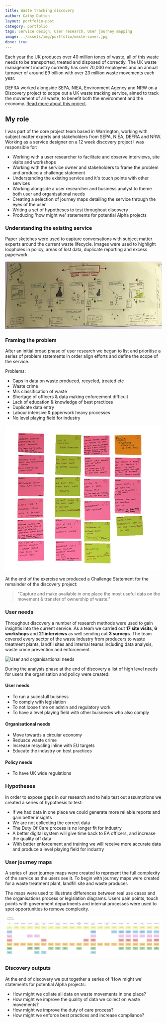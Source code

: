```yaml
---
title: Waste tracking discovery
author: Cathy Dutton
layout: portfolio-post
category: portfolio
tags: Service design, User research, User journey mapping
image: ../assets/img/portfolio/waste-cover.jpg
done: true
---
```


<p class="highlight-quote">
 Each year the UK produces over 40 million tones of waste, all of this waste needs to be transported, treated and disposed of correctly. The UK waste management industry currently has over 70,000 employees and an annual turnover of around £9 billion with over 23 million waste movements each year.
</p>

DEFRA worked alongside SEPA, NIEA, Environment Agency and NRW on a Discovery project to scope out a UK waste tracking service, aimed to track the movement of all waste, to benefit both the environment and the economy. <a href="https://defradigital.blog.gov.uk/2018/01/15/a-new-discovery-for-tracking-waste/" title="Waste discovery project">Read more about this project</a>.

<h2 class="heading">My role</h2>
I was part of the core project team based in Warrington, working with subject matter experts and stakeholders from SEPA, NIEA, DEFRA and NRW. Working as a service designer on a 12 week discovery project I was responsible for:

 * Working with a user researcher to facilitate and observe interviews, site visits and workshops
 * Working with the service owner and stakeholders to frame the problem and produce a challenge statement
 * Understanding the existing service and it's touch points with other services
 * Working alongside a user researcher and business analyst to theme both user and organisational needs
 * Creating a selection of journey maps detailing the service through the eyes of the user
 * Writing a set of hypotheses to test throughout discovery
 * Producing 'how might we' statements for potential Alpha projects

<h3 class="heading">Understanding the existing service</h3>

Paper sketches were used to capture conversations with subject matter experts around the current waste lifecycle. Images were used to highlight loopholes in policy, areas of lost data, duplicate reporting and excess paperwork.

<section class="portfolio-images">
<div class="portfolio-piece-wrapper-full">
    <div class="portfolio-piece">
        <img src="../assets/img/portfolio/waste-tracking/service-sketch.jpg" class="portfolio-piece__img"  alt="Waste tracking existing service sketch">
    </div>
</div>
</section>


<h3 class="heading">Framing the problem</h3>

After an initial broad phase of user research we began to list and prioritise a series of problem statements in order align efforts and define the scope of the service.

Problems:

 * Gaps in data on waste produced, recycled, treated etc
 * Waste crime
 * Mis classification of waste
 * Shortage of officers &amp; data making enforcement difficult
 * Lack of education &amp; knowledge of best practices
 * Duplicate data entry
 * Labour intensive &amp; paperwork heavy processes
 * No level playing field for industry

<section class="portfolio-images">
 <div class="portfolio-piece-wrapper">
    <div class="portfolio-piece">
        <img src="../assets/img/portfolio/waste-tracking/problem-statements.jpg" class="portfolio-piece__img"  alt="Waste industry problem statements">
    </div>
</div>
</section> 

At the end of the exercise we produced a Challenge Statement for the remainder of the discovery project:

 <blockquote>
 "Capture and make available in one place the most useful data on the movement &amp; transfer of ownership of waste."
</blockquote> 


<h3 class="heading">User needs</h3> 

Throughout discovery a number of research methods were used to gain insightis into the current service. As a team we carried out <b>17 site visits</b>, <b>6 workshops</b> and <b>21 interviews</b> as well sending out <b>3 surveys</b>. The team covered every sector of the waste industry from producers to waste treatment plants, landfil sites and internal teams including data analysis, waste crime prevention and enforcement.

<section class="portfolio-images">
 <div class="portfolio-piece-wrapper">
    <div class="portfolio-piece">
        <img src="../assets/img/portfolio/waste-tracking/user-needs.jpg" class="portfolio-piece__img"  alt="User and organisartional needs">
    </div>
</div>
</section> 

During the analysis phase at the end of discovery a list of high level needs for users the organisation and policy were created:

<h4 class="heading">User needs</h4>
    <ul>
        <li>To run a sucesfull buisness</li>
        <li>To comply with legislation</li>
        <li>To not loose time on admin and regulatory work</li>
        <li>To have a level playing field with other buisneses who also comply</li>
    </ul>

<h4 class="heading">Organisational needs</h4>
    <ul>
        <li>Move towards a circular economy</li>
        <li>Redusce waste crime</li>
        <li>Increase recycling inline with EU targets</li>
        <li>Educate the industry on best practices</li>
    </ul>

<h4 class="heading">Policy needs</h4>
    <ul>
        <li>To have UK wide regulations</li>
    </ul>

<h3 class="heading">Hypotheses</h3>  

In order to expose gaps in our research and to help test out assumptions we created a series of hypothesis to test:

* If we had data in one place we could generate more reliable reports and gain better insights
* We are not collecting the correct data
* The Duty Of Care process is no longer fit for industry
* A better digital system will give time back to EA officers, and increase the quality off data 
* With better enforcement and training we will receive more accurate data and produce a level playing field for industry


 <h3 class="heading">User journey maps</h3>

A series of user journey maps were created to represent the full complexity of the service as the users see it. To begin with journey maps were created for a waste treatment plant, landfill site and waste producer.

The maps were used to illustrate differences between real use cases and the organisations process or legislation diagrams. Users pain points, touch points with government departments and internal processes were used to spot opportunities to remove complexity.

<section class="portfolio-images">
    <div class="portfolio-piece-wrapper-full">
        <div class="portfolio-piece">
            <img src="../assets/img/portfolio/waste-tracking/journey-map.jpg" class="portfolio-piece__img"  alt="Landfil user journey map">
        </div>
    </div>
</section>


<h3 class="heading">Discovery outputs</h3>  

At the end of discovery we put together a series of 'How might we' statements for potential Alpha projects:

* How might we collate all data on waste movements in one place?
* How might we improve the quality of data we collect on waste movements?
* How might we improve the duty of care process?
* How might we enforce best practices and increase compliance?






<!--  
<section class="portfolio-images">
    <blockquote>
        <p>Cathy Joined DEFRA as an Interaction Designer but is currently demonstrating all the skills and capabilities of a Service Designer.  Cathy is able to think strategically and understands the context she is working in. Cathy is showing great resilience and supporting the Service Owner through discovery. </p>

        <p>Cathy is very much leading the service design aspect of the waste tracking discovery, and now she has finally received the tools, I think we will see some great output coming from Cathy.</p>

        <p>Cathy is very user centered, creative and is a great advocate for agile and digital ways of working.  Cathy is great at taking ideas and running with them.</p>
    </blockquote> 
    <p class="quote-name">Feedback on service design role</p> 
</section> -->
